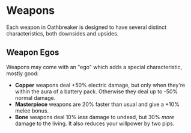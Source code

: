 # Weapons

Each weapon in Oathbreaker is designed to have several distinct characteristics,
both downsides and upsides.

## Weapon Egos

Weapons may come with an "ego" which adds a special characteristic, mostly good:

- **Copper** weapons deal +50% electric damage, but only when they're within the
  aura of a battery pack. Otherwise they deal up to -50% normal damage.
- **Masterpiece** weapons are 20% faster than usual and give a +10% melee bonus.
- **Bone** weapons deal 10% *less* damage to undead, but 30% *more* damage to
  the living. It also reduces your willpower by two pips.
